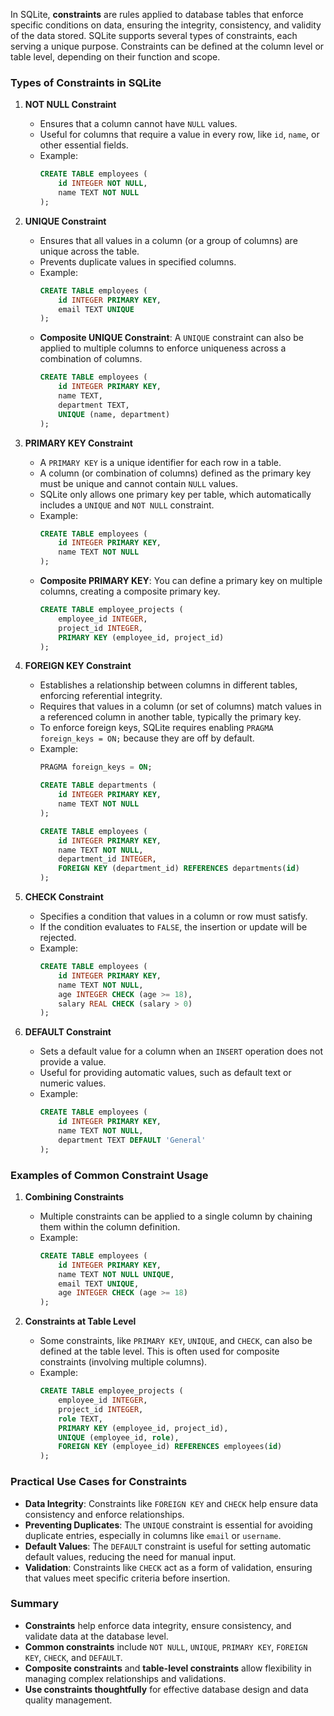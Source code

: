 In SQLite, **constraints** are rules applied to database tables that enforce specific conditions on data, ensuring the integrity, consistency, and validity of the data stored. SQLite supports several types of constraints, each serving a unique purpose. Constraints can be defined at the column level or table level, depending on their function and scope.

### Types of Constraints in SQLite

1. **NOT NULL Constraint**
   - Ensures that a column cannot have `NULL` values.
   - Useful for columns that require a value in every row, like `id`, `name`, or other essential fields.
   - Example:
     ```sql
     CREATE TABLE employees (
         id INTEGER NOT NULL,
         name TEXT NOT NULL
     );
     ```

2. **UNIQUE Constraint**
   - Ensures that all values in a column (or a group of columns) are unique across the table.
   - Prevents duplicate values in specified columns.
   - Example:
     ```sql
     CREATE TABLE employees (
         id INTEGER PRIMARY KEY,
         email TEXT UNIQUE
     );
     ```
   - **Composite UNIQUE Constraint**: A `UNIQUE` constraint can also be applied to multiple columns to enforce uniqueness across a combination of columns.
     ```sql
     CREATE TABLE employees (
         id INTEGER PRIMARY KEY,
         name TEXT,
         department TEXT,
         UNIQUE (name, department)
     );
     ```

3. **PRIMARY KEY Constraint**
   - A `PRIMARY KEY` is a unique identifier for each row in a table.
   - A column (or combination of columns) defined as the primary key must be unique and cannot contain `NULL` values.
   - SQLite only allows one primary key per table, which automatically includes a `UNIQUE` and `NOT NULL` constraint.
   - Example:
     ```sql
     CREATE TABLE employees (
         id INTEGER PRIMARY KEY,
         name TEXT NOT NULL
     );
     ```
   - **Composite PRIMARY KEY**: You can define a primary key on multiple columns, creating a composite primary key.
     ```sql
     CREATE TABLE employee_projects (
         employee_id INTEGER,
         project_id INTEGER,
         PRIMARY KEY (employee_id, project_id)
     );
     ```

4. **FOREIGN KEY Constraint**
   - Establishes a relationship between columns in different tables, enforcing referential integrity.
   - Requires that values in a column (or set of columns) match values in a referenced column in another table, typically the primary key.
   - To enforce foreign keys, SQLite requires enabling `PRAGMA foreign_keys = ON;` because they are off by default.
   - Example:
     ```sql
     PRAGMA foreign_keys = ON;

     CREATE TABLE departments (
         id INTEGER PRIMARY KEY,
         name TEXT NOT NULL
     );

     CREATE TABLE employees (
         id INTEGER PRIMARY KEY,
         name TEXT NOT NULL,
         department_id INTEGER,
         FOREIGN KEY (department_id) REFERENCES departments(id)
     );
     ```

5. **CHECK Constraint**
   - Specifies a condition that values in a column or row must satisfy.
   - If the condition evaluates to `FALSE`, the insertion or update will be rejected.
   - Example:
     ```sql
     CREATE TABLE employees (
         id INTEGER PRIMARY KEY,
         name TEXT NOT NULL,
         age INTEGER CHECK (age >= 18),
         salary REAL CHECK (salary > 0)
     );
     ```

6. **DEFAULT Constraint**
   - Sets a default value for a column when an `INSERT` operation does not provide a value.
   - Useful for providing automatic values, such as default text or numeric values.
   - Example:
     ```sql
     CREATE TABLE employees (
         id INTEGER PRIMARY KEY,
         name TEXT NOT NULL,
         department TEXT DEFAULT 'General'
     );
     ```

### Examples of Common Constraint Usage

1. **Combining Constraints**
   - Multiple constraints can be applied to a single column by chaining them within the column definition.
   - Example:
     ```sql
     CREATE TABLE employees (
         id INTEGER PRIMARY KEY,
         name TEXT NOT NULL UNIQUE,
         email TEXT UNIQUE,
         age INTEGER CHECK (age >= 18)
     );
     ```

2. **Constraints at Table Level**
   - Some constraints, like `PRIMARY KEY`, `UNIQUE`, and `CHECK`, can also be defined at the table level. This is often used for composite constraints (involving multiple columns).
   - Example:
     ```sql
     CREATE TABLE employee_projects (
         employee_id INTEGER,
         project_id INTEGER,
         role TEXT,
         PRIMARY KEY (employee_id, project_id),
         UNIQUE (employee_id, role),
         FOREIGN KEY (employee_id) REFERENCES employees(id)
     );
     ```

### Practical Use Cases for Constraints

- **Data Integrity**: Constraints like `FOREIGN KEY` and `CHECK` help ensure data consistency and enforce relationships.
- **Preventing Duplicates**: The `UNIQUE` constraint is essential for avoiding duplicate entries, especially in columns like `email` or `username`.
- **Default Values**: The `DEFAULT` constraint is useful for setting automatic default values, reducing the need for manual input.
- **Validation**: Constraints like `CHECK` act as a form of validation, ensuring that values meet specific criteria before insertion.

### Summary

- **Constraints** help enforce data integrity, ensure consistency, and validate data at the database level.
- **Common constraints** include `NOT NULL`, `UNIQUE`, `PRIMARY KEY`, `FOREIGN KEY`, `CHECK`, and `DEFAULT`.
- **Composite constraints** and **table-level constraints** allow flexibility in managing complex relationships and validations.
- **Use constraints thoughtfully** for effective database design and data quality management.
